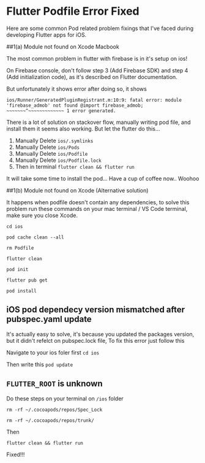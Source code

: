 # Flutter Podfile Error Fixed

Here are some common Pod related problem fixings that I've faced during developing Flutter apps for iOS.


##1(a) Module not found on Xcode Macbook

The most common problem in flutter with firebase is in it's setup on ios!

On Firebase console, don't follow step 3 (Add Firebase SDK) and step 4 (Add initialization code), as it's described on Flutter documentation.

But unfortunately it shows error after doing so, it shows 


`
ios/Runner/GeneratedPluginRegistrant.m:10:9: fatal
    error: module 'firebase_admob' not found
    @import firebase_admob;
     ~~~~~~~^~~~~~~~~~~~~~
    1 error generated.
`

There is a lot of solution on stackover flow, manually writing pod file, and install them it seems also working.
But let the flutter do this...



1. Manually Delete `ios/.symlinks`
2. Manually Delete `ios/Pods`
3. Manually Delete `ios/Podfile`
4. Manually Delete `ios/Podfile.lock`
5. Then in terminal `flutter clean && flutter run`

It will take some time to install the pod... Have a cup of coffee now.. Woohoo



##1(b) Module not found on Xcode (Alternative solution)

It happens when podfile doesn't contain any dependencies, to solve this problem run these commands on your mac terminal / VS Code terminal, make sure you close Xcode.

`cd ios`

`pod cache clean --all`

`rm Podfile`

`flutter clean`

`pod init`

`flutter pub get`

`pod install`


## iOS pod dependecy version mismatched after pubspec.yaml update

It's actually easy to solve, it's because you updated the packages version, but it didn't refelct on pubspec.lock file, To fix this error just follow this

Navigate to your ios foler first
`cd ios`

Then write this
`pod update`

## `FLUTTER_ROOT` is unknown

Do these steps on your terminal on `/ios` folder

`rm -rf ~/.cocoapods/repos/Spec_Lock`

`rm -rf ~/.cocoapods/repos/trunk/`

Then

`flutter clean && flutter run`

Fixed!!!




